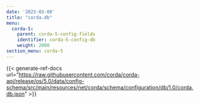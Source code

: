```yaml
---
date: '2023-03-08'
title: "corda.db"
menu:
  corda-5:
    parent: corda-5-config-fields
    identifier: corda-5-config-db
    weight: 2000
section_menu: corda-5
---
```


{{< generate-ref-docs url="https://raw.githubusercontent.com/corda/corda-api/release/os/5.0/data/config-schema/src/main/resources/net/corda/schema/configuration/db/1.0/corda.db.json" >}}